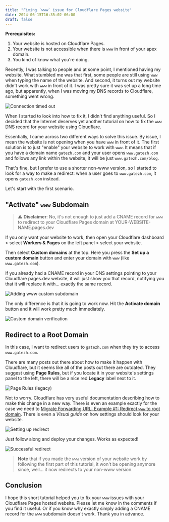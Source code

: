 ```yaml
---
title: "Fixing `www` issue for Cloudflare Pages website"
date: 2024-06-15T16:35:02-06:00
draft: false
---
```


**Prerequisites:**

1. Your website is hosted on Cloudflare Pages.
2. Your website is not accessible when there is `www` in front of your apex domain.
3. You kind of know what you're doing.

Recently, I was talking to people and at some point, I mentioned having my website. What stumbled me was that first, some people are still using `www` when typing the name of the website. And second, it turns out my website didn't work with `www` in front of it. I was pretty sure it was set up a long time ago, but apparently, when I was moving my DNS records to Cloudflare, something went wrong.

![Connection timed out](/images/post-fixing-www/1-Connection-timed-out.png)

When I started to look into how to fix it, I didn't find anything useful. So I decided that the Internet deserves yet another tutorial on how to fix the `www` DNS record for your website using Cloudflare.

Essentially, I came across two different ways to solve this issue. By issue, I mean the website is not opening when you have `www` in front of it. The first solution is to just "enable" your website to work with `www`. It means that if you have a domain name `gatezh.com` and your user opens `www.gatezh.com` and follows any link within the website, it will be just `www.gatezh.com/blog`.

That's fine, but I prefer to use a shorter non-www version, so I started to look for a way to make a redirect: when a user goes to `www.gatezh.com`, it opens `gatezh.com` instead.

Let's start with the first scenario.

## "Activate" `www` Subdomain

> ⚠️ **Disclaimer**: No, it's not enough to just add a CNAME record for `www` to redirect to your Cloudflare Pages domain at YOUR-WEBSITE-NAME.pages.dev

If you only want your website to work, then open your Cloudflare dashboard > select **Workers & Pages** on the left panel > select your website.

Then select **Custom domains** at the top. Here you press the **Set up a custom domain** button and enter your domain with `www` (like `www.gatezh.com`).

If you already had a CNAME record in your DNS settings pointing to your Cloudflare pages.dev website, it will just show you that record, notifying you that it will replace it with... exactly the same record.

![Adding www custom subdomain](/images/post-fixing-www/2-Adding-www-custom-subdomain.png)

The only difference is that it is going to work now. Hit the **Activate domain** button and it will work pretty much immediately.

![Custom domain verification](/images/post-fixing-www/3-Custom-domain-verification.png)

## Redirect to a Root Domain

In this case, I want to redirect users to `gatezh.com` when they try to access `www.gatezh.com`.

There are many posts out there about how to make it happen with Cloudflare, but it seems like all of the posts out there are outdated. They suggest using **Page Rules**, but if you locate it in your website's settings panel to the left, there will be a nice red **Legacy** label next to it.

![Page Rules (legacy)](/images/post-fixing-www/4-Page-Rules-(legacy).png)

Not to worry. Cloudflare has very useful documentation describing how to make this change in a new way. There is even an example exactly for the case we need to [Migrate Forwarding URL: Example #1: Redirect `www` to root domain](https://developers.cloudflare.com/rules/reference/page-rules-migration/#migrate-forwarding-url). There is even a _Visual guide_ on how settings should look for your website.

![Setting up redirect](/images/post-fixing-www/5-Setting-up-redirect.png)

Just follow along and deploy your changes. Works as expected!

![Successful redirect](/images/post-fixing-www/6-Successful-redirect.png)

> **Note** that if you made the `www` version of your website work by following the first part of this tutorial, it won't be opening anymore since, well... it now redirects to your non-www version.

## Conclusion

I hope this short tutorial helped you to fix your `www` issues with your Cloudflare Pages hosted website. Please let me know in the comments if you find it useful. Or if you know why exactly simply adding a CNAME record for the `www` subdomain doesn't work. Thank you in advance.
